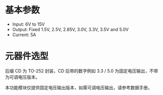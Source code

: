 # 基本参数

* Input: 6V to 15V
* Output: Fixed 1.5V, 2.5V, 2.85V, 3.0V, 3.3V, 3.5V and 5.0V
* Current: 5A

# 元器件选型

后缀 CD 为 TO-252 封装，CD 后带的数字例如 3.3 / 5.0 为固定电压输出，不带为可调电压版本。

本功能模块仅提供固定电压输出版本，如需可调电压输出，请参考数据手册。